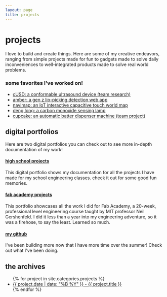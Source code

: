 ```yaml
---
layout: page
title: projects
---
```


<div class="title">
  <h1>projects</h1>
</div>

I love to build and create things. Here are some of my creative endeavors, ranging from simple projects made for fun to gadgets made to solve daily inconveniences to well-integrated products made to solve real world problems.

### some favorites I've worked on!

- [cUSD: a conformable ultrasound device (team research)](https://elainexliu.github.io/projects/2024/12/30/cusd.html)
- [amber: a gen z lip-picking detection web app](https://elainexliu.github.io/projects/2024/10/12/amber.html)
- [navimap: an IoT interactive capacitive touch world map](https://elainexliu.github.io/projects/2020/07/20/navimap.html)
- [deng long: a carbon monoxide sensing lamp](https://elainexliu.github.io/projects/2022/04/15/deng-long.html)
- [cupcake: an automatic batter dispenser machine (team project)](https://elainexliu.github.io/projects/2020/07/01/cupcake-batter.html)

## digital portfolios

<div class = "digital-portfolios">
  <p>
  Here are two digital portfolios you can check out to see more in-depth documentation of my work!
  </p>
  <div class = "high-school-digital-portfolio">
    <h4><a href = "https://sites.google.com/charlottelatin.org/elaineliudigitalportfolio/home">high school projects</a></h4>
    <p>This digital portfolio shows my documentation for all the projects I have made for my school engineering classes. check it out for some good fun memories.</p>
  </div>
  <div class = "fabacademy-digital-portfolio">
    <h4><a href = "http://fabacademy.org/2020/labs/charlotte/students/elaine-liu/">fab academy projects</a></h4>
    <p>This portfolio showcases all the work I did for Fab Academy, a 20-week, professional level engineering course taught by MIT professor Neil Gershenfeld. I did it less than a year into my engineering adventure, so it was a firehose, to say the least. Learned so much.</p>
  </div>
  <div class = "github">
    <h4><a href = "https://github.com/elainexliu">my github</a></h4>
      <p>I've been building more now that I have more time over the summer! Check out what I've been doing.</p>
  </div>
</div>

## the archives

<ul>
  {% for project in site.categories.projects %}
    <li><a href = "{{ project.url }}">{{ project.date | date: "%B %Y" }} - {{ project.title }}</a></li>
  {% endfor %}
</ul> 
